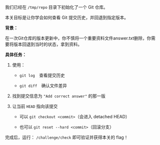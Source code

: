 我们已经在 `/tmp/repo` 目录下初始化了一个 Git 仓库。

本关目标是让你学会如何查看 Git 提交历史，并回退到指定版本。

**背景：**

在一次Git仓库的版本更新中，你不慎将一个重要资料文件answer.txt删除，你需要将版本回退到当时的状态，拿到资料。

**具体任务：**

1. 使用：
      - `git log` 查看提交历史 
      
      - `git diff` 确认文件差异 

2. 找到提交信息为 `"Add correct answer"` 的那一版 

3. 让当前 `HEAD` 指向该提交 

   - 可以 `git checkout <commit>`（会进入 detached HEAD）

   - 也可以 `git reset --hard <commit>`（回滚分支） 

完成后，运行： `/challenge/check` 即可验证并获得本关的 flag！



